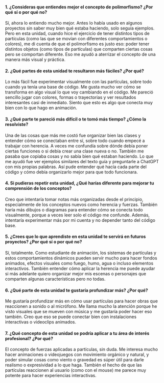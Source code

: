#### 1. ¿Consideras que entiendes mejor el concepto de polimorfismo? ¿Por qué sí o por qué no?
Sí, ahora lo entiendo mucho mejor. Antes lo había usado en algunos proyectos sin saber muy bien qué estaba haciendo, solo seguía ejemplos. Pero en esta unidad, cuando hice el ejercicio de tener distintos tipos de partículas (como las que se movían con diferentes comportamientos o colores), me di cuenta de que el polimorfismo es justo eso: poder tener distintos objetos (como tipos de partículas) que comparten ciertas cosas pero se comportan diferente. Eso me ayudó a aterrizar el concepto de una manera más visual y práctica.

#### 2. ¿Qué partes de esta unidad te resultaron más fáciles? ¿Por qué?
Lo más fácil fue experimentar visualmente con las partículas, sobre todo cuando ya tenía una base de código. Me gusta mucho ver cómo se transforma en algo visual lo que voy cambiando en el código. Me pareció sencillo jugar con colores, formas o trayectorias y ver resultados interesantes casi de inmediato. Siento que esto es algo que conecta muy bien con lo que hago en animación.

#### 3. ¿Qué parte te pareció más difícil o te tomó más tiempo? ¿Cómo la resolviste?
Una de las cosas que más me costó fue organizar bien las clases y entender cómo se conectaban entre sí, sobre todo cuando empecé a trabajar con herencia. A veces me confundía sobre dónde debía poner ciertas funciones o si debía crear una clase nueva o no. También me pasaba que copiaba cosas y no sabía bien qué estaban haciendo. Lo que me ayudó fue ver ejemplos similares del texto guía y preguntarle a ChatGPT con mis propias palabras. Así pude entender qué hacía cada parte del código y cómo debía organizarlo mejor para que todo funcionara.

#### 4. Si pudieras repetir esta unidad, ¿Qué harías diferente para mejorar tu comprensión de los conceptos?
Creo que intentaría tomar notas más organizadas desde el principio, especialmente de los conceptos nuevos como herencia y fuerzas. También haría más dibujos o diagramas para entender cómo se conecta todo visualmente, porque a veces leer solo el código me confunde. Además, intentaría experimentar más por mi cuenta y no depender tanto del código base.

#### 5. ¿Crees que lo que aprendiste en esta unidad te servirá en futuros proyectos? ¿Por qué sí o por qué no?
Sí, totalmente. Como estudiante de animación, los sistemas de partículas y estos comportamientos dinámicos pueden servir mucho para hacer fondos animados, efectos visuales como fuego, humo, agua o incluso elementos interactivos. También entender cómo aplicar la herencia me puede ayudar si más adelante quiero organizar mejor mis escenas o personajes que comparten algunas características pero no todas.

#### 6. ¿Qué parte de esta unidad te gustaría profundizar más? ¿Por qué?
Me gustaría profundizar más en cómo usar partículas para hacer obras que reaccionen a sonido o al micrófono. Me llama mucho la atención porque he visto visuales que se mueven con música y me gustaría poder hacer eso también. Creo que eso se puede conectar bien con instalaciones interactivas o videoclips animados.

#### 7. ¿Qué concepto de esta unidad se podría aplicar a tu área de interés profesional? ¿Por qué?
El concepto de fuerzas aplicadas a partículas, sin duda. Me interesa mucho hacer animaciones o videojuegos con movimiento orgánico y natural, y poder simular cosas como viento o gravedad es súper útil para darle realismo o expresividad a lo que haga. También el hecho de que las partículas reaccionen al usuario (como con el mouse) me parece muy potente para hacer experiencias interactivas.


